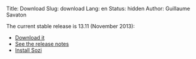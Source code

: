 Title: Download
Slug: download
Lang: en
Status: hidden
Author: Guillaume Savaton

The current stable release is 13.11 (November 2013):

  * [Download it](https://github.com/senshu/Sozi/releases/download/13.11/sozi-release-13.11-30213629.zip)
  * [See the release notes](|filename|/Releases/release-13.11.md)
  * [Install Sozi](|filename|install.md)

